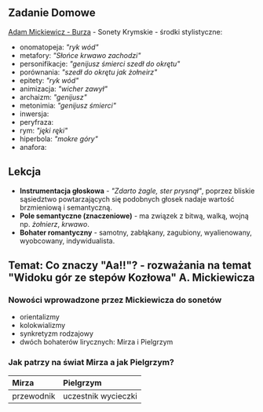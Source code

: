 ## Zadanie Domowe
[Adam Mickiewicz - Burza](https://literat.ug.edu.pl/amwiersz/0035.htm) - Sonety Krymskie - środki stylistyczne:
- onomatopeja: *"ryk wód"*
- metafory: *"Słońce krwawo zachodzi"*
- personifikacje: *"genijusz śmierci szedł do okrętu"*
- porównania: *"szedł do okrętu jak żołneirz"*
- epitety: *"ryk wód"*
- animizacja: *"wicher zawył"*
- archaizm: *"genijusz"*
- metonimia: *"genijusz śmierci"*
- inwersja:
- peryfraza:
- rym: *"jęki ręki"*
- hiperbola: *"mokre góry"*
- anafora:

## Lekcja
- **Instrumentacja głoskowa** - *"Zdarto żagle, ster prysnął"*, poprzez bliskie sąsiedztwo powtarzających się podobnych głosek nadaje wartość brzmieniową i semantyczną.
- **Pole semantyczne (znaczeniowe)** - ma związek z bitwą, walką, wojną np. *żołnierz*, *krwawo*.
- **Bohater romantyczny** - samotny, zabłąkany, zagubiony, wyalienowany, wyobcowany, indywidualista.

## Temat: Co znaczy "Aa!!"? - rozważania na temat "Widoku gór ze stepów Kozłowa" A. Mickiewicza
### Nowości wprowadzone przez Mickiewicza do sonetów
- orientalizmy
- kolokwializmy
- synkretyzm rodzajowy
- dwóch bohaterów lirycznych: Mirza i Pielgrzym
### Jak patrzy na świat Mirza a jak Pielgrzym?
Mirza | Pielgrzym
:--- | :---
przewodnik | uczestnik wycieczki
